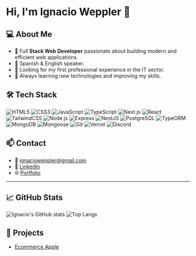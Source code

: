 # Hi, I'm Ignacio Weppler 👋

## 💻 About Me

- 💼 Full **Stack Web Developer** passionate about building modern and efficient web applications.
- 💬 Spanish & English speaker.
- 🎯 Looking for my first professional experience in the IT sector.
- 🚀 Always learning new technologies and improving my skills.

## 🛠️ Tech Stack

![HTML5](https://img.shields.io/badge/-HTML5-E34F26?style=for-the-badge&logo=html5&logoColor=white)
![CSS3](https://img.shields.io/badge/-CSS3-1572B6?style=for-the-badge&logo=css3&logoColor=white)
![JavaScript](https://img.shields.io/badge/-JavaScript-F7DF1E?style=for-the-badge&logo=javascript&logoColor=black)
![TypeScript](https://img.shields.io/badge/-TypeScript-3178C6?style=for-the-badge&logo=typescript&logoColor=white)
![Next.js](https://img.shields.io/badge/-Next.js-000000?style=for-the-badge&logo=next.js&logoColor=white)
![React](https://img.shields.io/badge/-React-61DAFB?style=for-the-badge&logo=react&logoColor=black)
![TailwindCSS](https://img.shields.io/badge/-TailwindCSS-38B2AC?style=for-the-badge&logo=tailwindcss&logoColor=white)
![Node.js](https://img.shields.io/badge/-Node.js-339933?style=for-the-badge&logo=node.js&logoColor=white)
![Express](https://img.shields.io/badge/-Express-000000?style=for-the-badge&logo=express&logoColor=white)
![NestJS](https://img.shields.io/badge/-NestJS-E0234E?style=for-the-badge&logo=nestjs&logoColor=white)
![PostgreSQL](https://img.shields.io/badge/-PostgreSQL-4169E1?style=for-the-badge&logo=postgresql&logoColor=white)
![TypeORM](https://img.shields.io/badge/-TypeORM-F29111?style=for-the-badge&logoColor=white)
![MongoDB](https://img.shields.io/badge/-MongoDB-47A248?style=for-the-badge&logo=mongodb&logoColor=white)
![Mongoose](https://img.shields.io/badge/-Mongoose-880000?style=for-the-badge&logoColor=white)
![Git](https://img.shields.io/badge/-Git-F05032?style=for-the-badge&logo=git&logoColor=white)
![Vercel](https://img.shields.io/badge/-Vercel-000000?style=for-the-badge&logo=vercel&logoColor=white)
![Discord](https://img.shields.io/badge/-Discord-5865F2?style=for-the-badge&logo=discord&logoColor=white)

## 📫 Contact

- 📧 ignacioweppler@gmail.com  
- 💼 [LinkedIn](https://www.linkedin.com/in/ignacioweppler/)
- 🌐 [Portfolio](https://tu-portfolio.com) <!-- Trabajando -->

---

## 📈 GitHub Stats

<!-- Para esto podés usar GitHub Readme Stats: https://github.com/anuraghazra/github-readme-stats -->
![Ignacio's GitHub stats](https://github-readme-stats.vercel.app/api?username=IWeppler&show_icons=true&theme=radical)
![Top Langs](https://github-readme-stats.vercel.app/api/top-langs/?username=IWeppler&layout=compact&theme=radical)

## 🚀 Projects

- [Ecommerce Apple](https://github.com/IWeppler/PM4FE)
